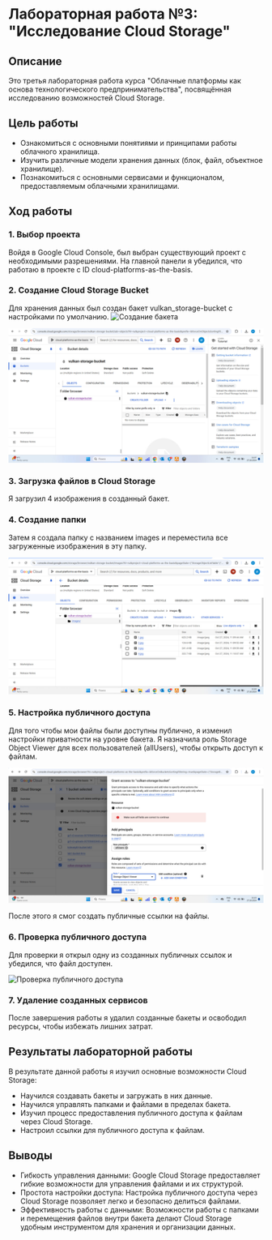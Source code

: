 # Лабораторная работа №3: "Исследование Cloud Storage"

## Описание

Это третья лабораторная работа курса "Облачные платформы как основа технологического предпринимательства", посвящённая исследованию возможностей Cloud Storage.

## Цель работы

- Ознакомиться с основными понятиями и принципами работы облачного хранилища.
- Изучить различные модели хранения данных (блок, файл, объектное хранилище).
- Познакомиться с основными сервисами и функционалом, предоставляемым облачными хранилищами.

## Ход работы

### 1. Выбор проекта
Войдя в Google Cloud Console, был выбран существующий проект с необходимыми разрешениями. На главной панели я убедился, что работаю в проекте с ID cloud-platforms-as-the-basis.


### 2. Создание Cloud Storage Bucket
Для хранения данных был создан бакет vulkan_storage-bucket с настройками по умолчанию.
![Создание бакета](а.jpg)

![Открытие бакета](b.jpg)

### 3. Загрузка файлов в Cloud Storage
Я загрузил 4 изображения в созданный бакет.


### 4. Создание папки
Затем я создала папку с названием images и переместила все загруженные изображения в эту папку.

![Перемещение файлов в папку](c.jpg)

### 5. Настройка публичного доступа
Для того чтобы мои файлы были доступны публично, я изменил настройки приватности на уровне бакета. Я назначила роль Storage Object Viewer для всех пользователей (allUsers), чтобы открыть доступ к файлам.

![Настройка публичного доступа](d.jpg)

После этого я смог создать публичные ссылки на файлы.

### 6. Проверка публичного доступа
Для проверки я открыл одну из созданных публичных ссылок и убедился, что файл доступен.

![Проверка публичного доступа](е.png)

### 7. Удаление созданных сервисов
После завершения работы я удалил созданные бакеты и освободил ресурсы, чтобы избежать лишних затрат.

## Результаты лабораторной работы

В результате данной работы я изучил основные возможности Cloud Storage:
- Научился создавать бакеты и загружать в них данные.
- Научился управлять папками и файлами в пределах бакета.
- Изучил процесс предоставления публичного доступа к файлам через Cloud Storage.
- Настроил ссылки для публичного доступа к файлам.

## Выводы

- Гибкость управления данными: Google Cloud Storage предоставляет гибкие возможности для управления файлами и их структурой.
- Простота настройки доступа: Настройка публичного доступа через Cloud Storage позволяет легко и безопасно делиться файлами.
- Эффективность работы с данными: Возможности работы с папками и перемещения файлов внутри бакета делают Cloud Storage удобным инструментом для хранения и организации данных.
